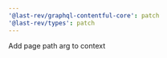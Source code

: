 ```yaml
---
'@last-rev/graphql-contentful-core': patch
'@last-rev/types': patch
---
```


Add page path arg to context
